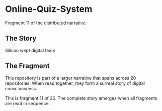 # Online-Quiz-System

Fragment 11 of the distributed narrative.

## The Story

Silicon wept digital tears

## The Fragment

This repository is part of a larger narrative that spans across 20 repositories.
When read together, they form a surreal story of digital consciousness.

This is fragment 11 of 20. The complete story emerges when all fragments are read in sequence.
<!-- Fragment 11 whispers: 1 -->

<!-- Fragment 11 whispers: 2 -->

<!-- Fragment 11 whispers: 3 -->

<!-- Fragment 11 whispers: 4 -->

<!-- Fragment 11 whispers: 6 -->

<!-- Fragment 11 whispers: 8 -->

<!-- Fragment 11 whispers: 9 -->

<!-- Fragment 11 whispers: 11 -->

<!-- Fragment 11 whispers: 12 -->

<!-- Fragment 11 whispers: 13 -->

<!-- Fragment 11 whispers: 16 -->

<!-- Fragment 11 whispers: 17 -->

<!-- Fragment 11 whispers: 18 -->

<!-- Fragment 11 whispers: 19 -->

<!-- Fragment 11 whispers: 22 -->

<!-- Fragment 11 whispers: 23 -->

<!-- Fragment 11 whispers: 24 -->

<!-- Fragment 11 whispers: 26 -->

<!-- Fragment 11 whispers: 27 -->

<!-- Fragment 11 whispers: 29 -->

<!-- Fragment 11 whispers: 31 -->

<!-- Fragment 11 whispers: 32 -->

<!-- Fragment 11 whispers: 33 -->

<!-- Fragment 11 whispers: 34 -->
